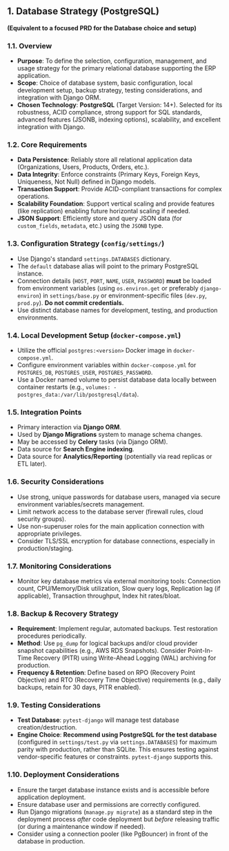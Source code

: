 ## 1. Database Strategy (PostgreSQL)

**(Equivalent to a focused PRD for the Database choice and setup)**

### 1.1. Overview

*   **Purpose**: To define the selection, configuration, management, and usage strategy for the primary relational database supporting the ERP application.
*   **Scope**: Choice of database system, basic configuration, local development setup, backup strategy, testing considerations, and integration with Django ORM.
*   **Chosen Technology**: **PostgreSQL** (Target Version: 14+). Selected for its robustness, ACID compliance, strong support for SQL standards, advanced features (JSONB, indexing options), scalability, and excellent integration with Django.

### 1.2. Core Requirements

*   **Data Persistence**: Reliably store all relational application data (Organizations, Users, Products, Orders, etc.).
*   **Data Integrity**: Enforce constraints (Primary Keys, Foreign Keys, Uniqueness, Not Null) defined in Django models.
*   **Transaction Support**: Provide ACID-compliant transactions for complex operations.
*   **Scalability Foundation**: Support vertical scaling and provide features (like replication) enabling future horizontal scaling if needed.
*   **JSON Support**: Efficiently store and query JSON data (for `custom_fields`, `metadata`, etc.) using the `JSONB` type.

### 1.3. Configuration Strategy (`config/settings/`)

*   Use Django's standard `settings.DATABASES` dictionary.
*   The `default` database alias will point to the primary PostgreSQL instance.
*   Connection details (`HOST`, `PORT`, `NAME`, `USER`, `PASSWORD`) **must** be loaded from environment variables (using `os.environ.get` or preferably `django-environ`) in `settings/base.py` or environment-specific files (`dev.py`, `prod.py`). **Do not commit credentials.**
*   Use distinct database names for development, testing, and production environments.

### 1.4. Local Development Setup (`docker-compose.yml`)

*   Utilize the official `postgres:<version>` Docker image in `docker-compose.yml`.
*   Configure environment variables within `docker-compose.yml` for `POSTGRES_DB`, `POSTGRES_USER`, `POSTGRES_PASSWORD`.
*   Use a Docker named volume to persist database data locally between container restarts (e.g., `volumes: - postgres_data:/var/lib/postgresql/data`).

### 1.5. Integration Points

*   Primary interaction via **Django ORM**.
*   Used by **Django Migrations** system to manage schema changes.
*   May be accessed by **Celery** tasks (via Django ORM).
*   Data source for **Search Engine indexing**.
*   Data source for **Analytics/Reporting** (potentially via read replicas or ETL later).

### 1.6. Security Considerations

*   Use strong, unique passwords for database users, managed via secure environment variables/secrets management.
*   Limit network access to the database server (firewall rules, cloud security groups).
*   Use non-superuser roles for the main application connection with appropriate privileges.
*   Consider TLS/SSL encryption for database connections, especially in production/staging.

### 1.7. Monitoring Considerations

*   Monitor key database metrics via external monitoring tools: Connection count, CPU/Memory/Disk utilization, Slow query logs, Replication lag (if applicable), Transaction throughput, Index hit rates/bloat.

### 1.8. Backup & Recovery Strategy

*   **Requirement**: Implement regular, automated backups. Test restoration procedures periodically.
*   **Method**: Use `pg_dump` for logical backups and/or cloud provider snapshot capabilities (e.g., AWS RDS Snapshots). Consider Point-In-Time Recovery (PITR) using Write-Ahead Logging (WAL) archiving for production.
*   **Frequency & Retention**: Define based on RPO (Recovery Point Objective) and RTO (Recovery Time Objective) requirements (e.g., daily backups, retain for 30 days, PITR enabled).

### 1.9. Testing Considerations

*   **Test Database**: `pytest-django` will manage test database creation/destruction.
*   **Engine Choice**: **Recommend using PostgreSQL for the test database** (configured in `settings/test.py` via `settings.DATABASES`) for maximum parity with production, rather than SQLite. This ensures testing against vendor-specific features or constraints. `pytest-django` supports this.

### 1.10. Deployment Considerations

*   Ensure the target database instance exists and is accessible before application deployment.
*   Ensure database user and permissions are correctly configured.
*   Run Django migrations (`manage.py migrate`) as a standard step in the deployment process *after* code deployment but *before* releasing traffic (or during a maintenance window if needed).
*   Consider using a connection pooler (like PgBouncer) in front of the database in production.
